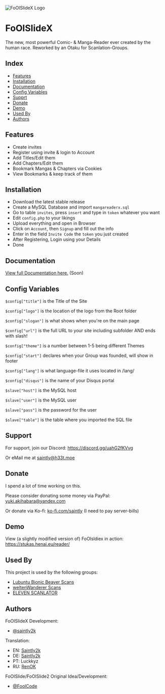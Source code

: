 
![FoOlSlideX Logo](https://cdn.henai.eu/assets/images/foolslidex-logo.png)


# FoOlSlideX

The new, most powerful Comic- & Manga-Reader ever created by the human race. Reworked by an Otaku for Scanlation-Groups.

## Index

- [Features](#features)
- [Installation](#installation)
- [Documentation](#documentation)
- [Config Variables](#config-variables)
- [Supprt](#support)
- [Donate](#donate)
- [Demo](#demo)
- [Used By](#used-by)
- [Authors](#authors)
## Features

- Create invites
- Register using invite & login to Account
- Add Titles/Edit them
- Add Chapters/Edit them
- Bookmark Mangas & Chapters via Cookies
- View Bookmarks & keep track of them

## Installation

- Download the latest stable release
- Create a MySQL Database and import `mangareaderx.sql`
- Go to table `invites`, press `insert` and type in `token` whatever you want
- Edit `config.php` to your likings
- Upload everything and open in Browser
- Click on `Account`, then `Signup` and fill out the info
- Enter in the field `Invite Code` the `token` you just created
- After Registering, Login using your Details
- Done

## Documentation

[View full Documentation here.](https://h33t.moe/file/foolslidex-docs) (Soon)


## Config Variables

`$config["title"]` is the Title of the Site

`$config["logo"]` is the location of the logo from the Root folder

`$config["slogan"]` is what shows when you're on the main page

`$config["url"]` is the full URL to your site including subfolder AND ends with slash!

`$config["theme"]` is a number between 1-5 being different Themes

`$config["start"]` declares when your Group was founded, will show in footer

`$config["lang"]` is what language-file it uses located in /lang/

`$config["disqus"]` is the name of your Disqus portal

`$slave["host"]` is the MySQL host

`$slave["user"]` is the MySQL user

`$slave["pass"]` is the password for the user

`$slave["table"]` is the table where you imported the SQL file

## Support

For support, join our Discord: https://discord.gg/uahG2fKVvg

Or eMail me at saintly@h33t.moe


## Donate

I spend a lot of time working on this.

Please consider donating some money via PayPal: [yuki.akihabara@yandex.com](https://paypal.me/WOLFRAMEdev)

Or donate via Ko-fi: [ko-fi.com/saintly](https://ko-fi.com/saintly) (I need to pay server-bills)

## Demo

View (a slightly modified version of) FoOlsldiex in action: https://stukas.henai.eu/reader/

## Used By

This project is used by the following groups:

- [Lubuntu Bionic Beaver Scans](https://stukas.henai.eu)
- [weltenWanderer Scans](https://wws.henai.eu)
- [ELEVEN SCANLATOR](http://eleven-scanlator.epizy.com)


## Authors

FoOlSlideX Development:
- [@saintly2k](https://www.github.com/saintly2k)

Translation:
- EN: [Saintly2k](https://github.com/saintly2k)
- DE: [Saintly2k](https://github.com/saintly2k)
- PT: Luckkyz
- RU: [RenOK](https://github.com/totavok8)

FoOlSlide/FoOlSlide2 Original Idea/Development:
- [@FoolCode](https://github.com/FoolCode)

